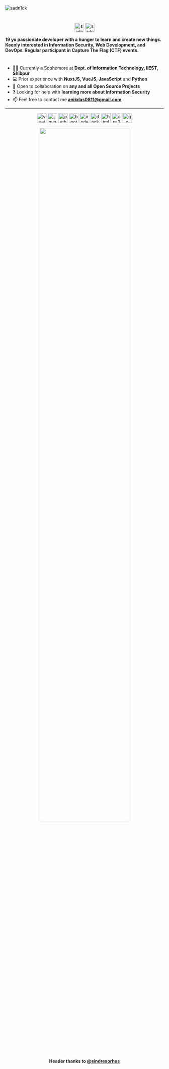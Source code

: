 <img align="center" src="https://raw.githubusercontent.com/sadn1ck/sadn1ck/master/img/header.svg" alt="sadn1ck">

#

<p align="center">
<a href=https://linkedin.com/in/sadn1ck target="blank"><img align="center" src="https://raw.githubusercontent.com/sadn1ck/sadn1ck/master/img/Linkedin.svg" alt="sadn1ck LinkedIn" height="30" width="30" /></a>
<a href=https://ctftime.org/team/89677 target="blank"><img align="center" src="https://raw.githubusercontent.com/sadn1ck/sadn1ck/master/img/ctftime.png" alt="sadn1ck CTFTime" height="30" width="30" /></a>
</p>

 **19 yo passionate developer with a hunger to learn and create new things. Keenly interested in Information Security, Web Development, and DevOps. Regular participant in Capture The Flag (CTF) events.**

#

- 👨‍🎓 Currently a Sophomore at **Dept. of Information Technology, IIEST, Shibpur**
- 💻 Prior experience with **NuxtJS, VueJS, JavaScript** and **Python**
- 👯 Open to collaboration on **any and all Open Source Projects**
- ❓ Looking for help with **learning more about Information Security**
- 📫 Feel free to contact me **anikdas0811@gmail.com**

<hr>
<p align="center">
<img src=https://konpa.github.io/devicon/devicon.git/icons/vuejs/vuejs-original-wordmark.svg alt=vuejs width="30" height="30"/>
<img src=https://konpa.github.io/devicon/devicon.git/icons/javascript/javascript-original.svg alt=javascript width="30" height="30"/>
<img src=https://konpa.github.io/devicon/devicon.git/icons/python/python-original-wordmark.svg alt=python width="30" height="30"/>
<img src=https://konpa.github.io/devicon/devicon.git/icons/bootstrap/bootstrap-plain.svg alt=bootstrap width="30" height="30"/>
<img src=https://konpa.github.io/devicon/devicon.git/icons/nodejs/nodejs-original-wordmark.svg alt=nodejs width="30" height="30"/>
<img src=https://konpa.github.io/devicon/devicon.git/icons/docker/docker-original-wordmark.svg alt=docker width="30" height="30"/>
<img src=https://konpa.github.io/devicon/devicon.git/icons/html5/html5-original-wordmark.svg alt=html5 width="30" height="30"/>
<img src=https://konpa.github.io/devicon/devicon.git/icons/css3/css3-original-wordmark.svg alt=css3 width="30" height="30"/>
<img src=https://konpa.github.io/devicon/devicon.git/icons/go/go-original.svg alt=go width="30" height="30"/>
</p>
<p align="center">
<img src="https://github-readme-stats.vercel.app/api?username=sadn1ck&&show_icons=true&title_color=08fdd8&icon_color=bb2acf&text_color=ffffff&bg_color=0a192f" width="75%"/>
</p>

<h4 align="center"> Header thanks to <a href="https://github.com/sindresorhus/css-in-readme-like-wat">@sindresorhus</a> </h4>